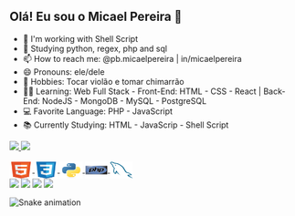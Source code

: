 ## Olá! Eu sou o Micael Pereira 👋
- 🔭 I'm working with Shell Script
- 🌱 Studying python, regex, php and sql 
- 📫 How to reach me: @pb.micaelpereira | in/micaelpereira
- 😄 Pronouns: ele/dele
- 🎸 Hobbies: Tocar violão e tomar chimarrão
- 👨‍🎓 Learning: Web Full Stack - Front-End: HTML - CSS - React | Back-End: NodeJS - MongoDB - MySQL - PostgreSQL
- 💻 Favorite Language: PHP - JavaScript
- 📚 Currently Studying: HTML - JavaScrip - Shell Script

<div align="center d-fluid">
  <a href="https://github.com/MicaelRPereiraGTI">
  <img height="180em" src="https://github-readme-stats.vercel.app/api?username=MicaelRPereiraGTI&show_icons=true&theme=radical&include_all_commits=true&count_private=true"/>
  <img height="180em" src="https://github-readme-stats.vercel.app/api/top-langs/?username=MicaelRPereiraGTI&layout=compact&langs_count=7&theme=radical"/>
</div>
  
  <div style="display: inline_block"><br>
  <img align="center" alt="Mica-HTML" height="30" width="40" src="https://raw.githubusercontent.com/devicons/devicon/master/icons/html5/html5-original.svg">
  <img align="center" alt="Mica-CSS" height="30" width="40" src="https://raw.githubusercontent.com/devicons/devicon/master/icons/css3/css3-original.svg">
  <img align="center" alt="Mica-Python" height="30" width="40" src="https://raw.githubusercontent.com/devicons/devicon/master/icons/python/python-original.svg">
  <img align="center" alt="Mica-Csharp" height="30" width="40" src="https://raw.githubusercontent.com/devicons/devicon/master/icons/php/php-original.svg">
  <img align="center" alt="Mica-Csharp" height="30" width="40" src="https://raw.githubusercontent.com/devicons/devicon/master/icons/mysql/mysql-original.svg">
    
  </div>
  
<div aling="center d-fluid">
    <a href="https://instagram.com/pb.micaelpereira" target="_blank"><img src="https://img.shields.io/badge/-Instagram-%23E4405F?style=for-the-badge&logo=instagram&logoColor=white" target="_blank"></a>
     <a href="https://twitter.com/MicaeLord94" target="_blank"><img src="https://img.shields.io/badge/Twitter-1DA1F2?style=for-the-badge&logo=twitter&logoColor=white" target="_blank"></a>  
    <a href="https://www.linkedin.com/in/micaelrpereira" target="_blank"><img src="https://img.shields.io/badge/-LinkedIn-%230077B5?style=for-the-badge&logo=linkedin&logoColor=white" target="_blank"></a>
    <a href = "mailto:proprio.jc@gmail.com"><img src="https://img.shields.io/badge/Gmail-D14836?style=for-the-badge&logo=gmail&logoColor=white" target="_blank"></a>
  
   ![Snake animation](https://github.com/MicaelRPereiraGTI/MicaelRPereiraGTI/blob/output/github-contribution-grid-snake.svg) 
 
</div>
